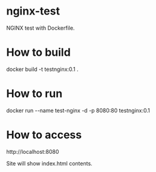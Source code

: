 # nginx-test
NGINX test with Dockerfile.

# How to build
docker build -t testnginx:0.1 .

# How to run
docker run --name test-nginx -d -p 8080:80 testnginx:0.1

# How to access
http://localhost:8080

Site will show index.html contents.
